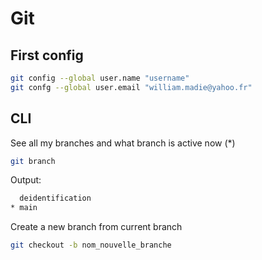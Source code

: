 # Git

## First config

```bash
git config --global user.name "username"
git confg --global user.email "william.madie@yahoo.fr"
```

## CLI

See all my branches and what branch is active now (*)
```bash
git branch
```
Output:
```bash
  deidentification
* main
```


Create a new branch from current branch
```bash
git checkout -b nom_nouvelle_branche
```
